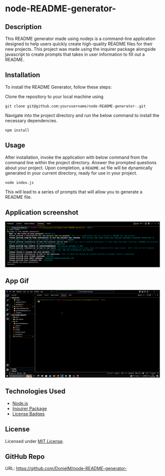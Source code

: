 # node-README-generator-

## Description
 This README generator made using nodejs is a command-line application designed to help users quickly create high-quality README files for their new projects. This project was made using the inquirer package alongside javascript to create prompts that takes in user information to fill out a  README.

## Installation
To install the README Generator, follow these steps:

Clone the repository to your local machine using 
```
git clone git@github.com:yourusername/node-README-generator-.git
```
Navigate into the project directory and run the below command to install the necessary dependencies.
```
npm install
```

## Usage
After installation, invoke the application with below command from the command line within the project directory. Answer the prompted questions about your project. Upon completion, a `README.md` file will be dynamically generated in your current directory, ready for use in your project.
```
node index.js
```
This will lead to a series of prompts that will allow you to generate a README file.

## Application screenshot
![Professional README Generator](./assets/images/readme.PNG)


## App Gif
![Gif of application](./assets/images/readme.gif)

## Technologies Used
- [Node.js](https://nodejs.org/en/)
- [Inquirer Package](https://www.npmjs.com/package/inquirer)
- [License Badges](shields.io)

## License
Licensed under [MIT License](LICENSE.md).

## GitHub Repo
URL: https://github.com/DonielM/node-README-generator-
